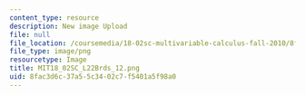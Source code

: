 ```yaml
---
content_type: resource
description: New image Upload
file: null
file_location: /coursemedia/18-02sc-multivariable-calculus-fall-2010/8fac3d6c37a55c3402c7f5401a5f98a0_MIT18_02SC_L22Brds_12.png
file_type: image/png
resourcetype: Image
title: MIT18_02SC_L22Brds_12.png
uid: 8fac3d6c-37a5-5c34-02c7-f5401a5f98a0
---
```

